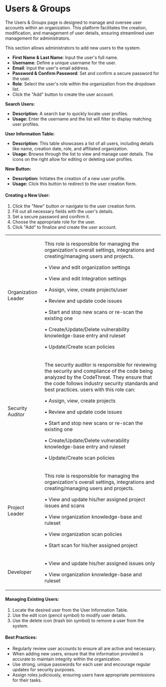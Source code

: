 # Users & Groups

The Users & Groups page is designed to manage and oversee user accounts within an organization. This platform facilitates the creation, modification, and management of user details, ensuring streamlined user management for administrators.

This section allows administrators to add new users to the system.

* **First Name & Last Name**: Input the user's full name.
* **Username**: Define a unique username for the user.
* **Email**: Input the user's email address.
* **Password & Confirm Password**: Set and confirm a secure password for the user.
* **Role**: Select the user's role within the organization from the dropdown list.
* Click the "Add" button to create the user account.

**Search Users:**

* **Description:** A search bar to quickly locate user profiles.
* **Usage:** Enter the username and the list will filter to display matching user profiles.

**User Information Table:**

* **Description:** This table showcases a list of all users, including details like name, creation date, role, and affiliated organization.
* **Usage:** Browse through the list to view and manage user details. The icons on the right allow for editing or deleting user profiles.

**New Button:**

* **Description:** Initiates the creation of a new user profile.
* **Usage:** Click this button to redirect to the user creation form.

#### **Creating a New User:**

1. Click the "New" button or navigate to the user creation form.
2. Fill out all necessary fields with the user's details.
3. Set a secure password and confirm it.
4. Choose the appropriate role for the user.
5. Click "Add" to finalize and create the user account.

|                     |                                                                                                                                                                                                                                                                                                                                                                                                                                                                                                         |
| ------------------- | ------------------------------------------------------------------------------------------------------------------------------------------------------------------------------------------------------------------------------------------------------------------------------------------------------------------------------------------------------------------------------------------------------------------------------------------------------------------------------------------------------- |
| Organization Leader | <p>This role is responsible for managing the organization's overall settings, integrations and creating/managing users and projects.</p><p>• View and edit organization settings</p><p>• View and edit Integration settings</p><p>• Assign, view, create projects/user</p><p>• Review and update code issues</p><p>• Start and stop new scans or re-scan the existing one</p><p>• Create/Update/Delete vulnerability knowledge-base entry and ruleset</p><p>• Update/Create scan policies</p>           |
| Security Auditor    | <p>The security auditor is responsible for reviewing the security and compliance of the code being analyzed by the CodeThreat. They ensure that the code follows industry security standards and best practices. users with this role can:</p><p>• Assign, view, create projects</p><p>• Review and update code issues</p><p>• Start and stop new scans or re-scan the existing one</p><p>• Create/Update/Delete vulnerability knowledge-base entry and ruleset</p><p>• Update/Create scan policies</p> |
| Project Leader      | <p>This role is responsible for managing the organization's overall settings, integrations and creating/managing users and projects.</p><p>• View and update his/her assigned project issues and scans</p><p>• View organization knowledge-base and ruleset</p><p>• View organization scan policies</p><p>• Start scan for his/her assigned project</p>                                                                                                                                                 |
| Developer           | <p>• View and update his/her assigned issues only</p><p>• View organization knowledge-base and ruleset</p>                                                                                                                                                                                                                                                                                                                                                                                              |

#### **Managing Existing Users:**

1. Locate the desired user from the User Information Table.
2. Use the edit icon (pencil symbol) to modify user details.
3. Use the delete icon (trash bin symbol) to remove a user from the system.

#### **Best Practices:**

* Regularly review user accounts to ensure all are active and necessary.
* When adding new users, ensure that the information provided is accurate to maintain integrity within the organization.
* Use strong, unique passwords for each user and encourage regular updates for security purposes.
* Assign roles judiciously, ensuring users have appropriate permissions for their tasks.
